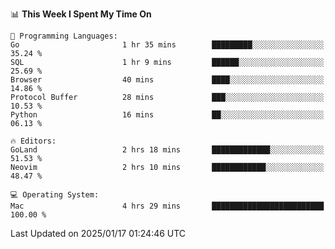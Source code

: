 <!--START_SECTION:waka-->
📊 **This Week I Spent My Time On** 

```text
💬 Programming Languages: 
Go                       1 hr 35 mins        █████████░░░░░░░░░░░░░░░░   35.24 % 
SQL                      1 hr 9 mins         ██████░░░░░░░░░░░░░░░░░░░   25.69 % 
Browser                  40 mins             ████░░░░░░░░░░░░░░░░░░░░░   14.86 % 
Protocol Buffer          28 mins             ███░░░░░░░░░░░░░░░░░░░░░░   10.53 % 
Python                   16 mins             ██░░░░░░░░░░░░░░░░░░░░░░░   06.13 % 

🔥 Editors: 
GoLand                   2 hrs 18 mins       █████████████░░░░░░░░░░░░   51.53 % 
Neovim                   2 hrs 10 mins       ████████████░░░░░░░░░░░░░   48.47 % 

💻 Operating System: 
Mac                      4 hrs 29 mins       █████████████████████████   100.00 % 
```


 Last Updated on 2025/01/17 01:24:46 UTC
<!--END_SECTION:waka-->
